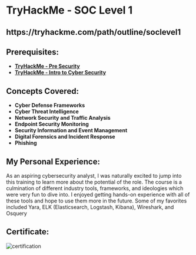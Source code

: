 <h1>TryHackMe - SOC Level 1</h1>

<h2>https://tryhackme.com/path/outline/soclevel1</h2>


<h2>Prerequisites:</h2>

- <b>[TryHackMe - Pre Security](https://github.com/rdooley2/PS-and-ITC/blob/main/README.md)</b>
- <b>[TryHackMe - Intro to Cyber Security](https://github.com/rdooley2/PS-and-ITC/blob/main/README.md)</b>

<h2>Concepts Covered:</h2>

- <b>Cyber Defense Frameworks</b>
- <b>Cyber Threat Intelligence</b>
- <b>Network Security and Traffic Analysis</b>
- <b>Endpoint Security Monitoring</b>
- <b>Security Information and Event Management</b>
- <b>Digital Forensics and Incident Response</b>
- <b>Phishing</b>



<h2>My Personal Experience:</h2>
As an aspiring cybersecurity analyst, I was naturally excited to jump into this training to learn more about the potential of the role. The course is a culmination of different industry tools, frameworks, and ideologies which were very fun to dive into. I enjoyed getting hands-on experience with all of these tools and hope to use them more in the future. Some of my favorites included Yara, ELK (Elasticsearch, Logstash, Kibana), Wireshark, and Osquery

<h2>Certificate:</h2>
<img src="https://i.imgur.com/jFbaJRK.png" alt="certification"/>
